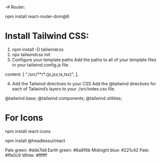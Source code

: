 -# Router:

npm install react-router-dom@6

# Install Tailwind CSS:

1. npm install -D tailwindcss
2. npx tailwindcss init
3. Configure your template paths
   Add the paths to all of your template files in your tailwind.config.js file.

content: [
"./src/**/*.{js,jsx,ts,tsx}",
],

4. Add the Tailwind directives to your CSS
   Add the @tailwind directives for each of Tailwind’s layers to your ./src/index.css file.

@tailwind base;
@tailwind components;
@tailwind utilities;

# For Icons

npm install react-icons

npm install @headlessui/react

<!-- npm install @headlessui/react
npm install @heroicons/react -->

Pale green: #dde7dd
Earth green: #6a8f6b
Midnight blue: #221c42
Pale: #ffe0c9
White: #ffffff

